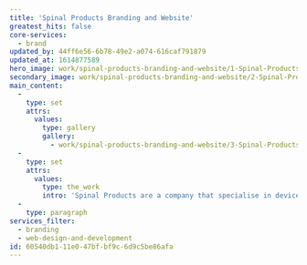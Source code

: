 ```yaml
---
title: 'Spinal Products Branding and Website'
greatest_hits: false
core-services:
  - brand
updated_by: 44ff6e56-6b78-49e2-a074-616caf791879
updated_at: 1614877589
hero_image: work/spinal-products-branding-and-website/1-Spinal-Products-v2.jpg
secondary_image: work/spinal-products-branding-and-website/2-Spinal-Products.jpg
main_content:
  -
    type: set
    attrs:
      values:
        type: gallery
        gallery:
          - work/spinal-products-branding-and-website/3-Spinal-Products.jpg
  -
    type: set
    attrs:
      values:
        type: the_work
        intro: 'Spinal Products are a company that specialise in devices that support your spine and help you to ‘love your back’. They needed a strong brand presence and functional e-commerce website to really make their mark in the industry by offering their customers a simple and effective purchasing experience with style, and they needed a brand that people would trust their bodies to. We’ve given them exactly that, helping them stand tall amongst the competition.'
  -
    type: paragraph
services_filter:
  - branding
  - web-design-and-development
id: 60540db1-11e0-47bf-bf9c-6d9c5be86afa
---
```

